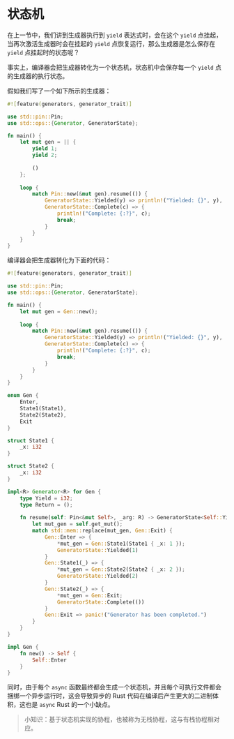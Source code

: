 # 状态机

在上一节中，我们讲到生成器执行到 `yield` 表达式时，会在这个 `yield` 点挂起，当再次激活生成器时会在挂起的 `yield` 点恢复运行，那么生成器是怎么保存在 `yield` 点挂起时的状态呢？

事实上，编译器会把生成器转化为一个状态机，状态机中会保存每一个 `yield` 点的生成器的执行状态。

假如我们写了一个如下所示的生成器：

```rust
#![feature(generators, generator_trait)]

use std::pin::Pin;
use std::ops::{Generator, GeneratorState};

fn main() {
    let mut gen = || {
        yield 1;
        yield 2;
        
        ()
    };
    
    loop {
        match Pin::new(&mut gen).resume(()) {
            GeneratorState::Yielded(y) => println!("Yielded: {}", y),
            GeneratorState::Complete(c) => {
                println!("Complete: {:?}", c);
                break;
            }
        }
    }
}
```

编译器会把生成器转化为下面的代码：

```rust
#![feature(generators, generator_trait)]

use std::pin::Pin;
use std::ops::{Generator, GeneratorState};

fn main() {
    let mut gen = Gen::new();
    
    loop {
        match Pin::new(&mut gen).resume(()) {
            GeneratorState::Yielded(y) => println!("Yielded: {}", y),
            GeneratorState::Complete(c) => {
                println!("Complete: {:?}", c);
                break;
            }
        }
    }
}

enum Gen {
    Enter,
    State1(State1),
    State2(State2),
    Exit
}

struct State1 {
    _x: i32
}

struct State2 {
    _x: i32
}

impl<R> Generator<R> for Gen {
    type Yield = i32;
    type Return = ();
    
    fn resume(self: Pin<&mut Self>, _arg: R) -> GeneratorState<Self::Yield, Self::Return> {
        let mut_gen = self.get_mut();
        match std::mem::replace(mut_gen, Gen::Exit) {
            Gen::Enter => {
                *mut_gen = Gen::State1(State1 { _x: 1 });
                GeneratorState::Yielded(1)
            }
            Gen::State1(_) => {
                *mut_gen = Gen::State2(State2 { _x: 2 });
                GeneratorState::Yielded(2)
            }
            Gen::State2(_) => {
                *mut_gen = Gen::Exit;
                GeneratorState::Complete(())
            }
            Gen::Exit => panic!("Generator has been completed.")
        }
    }
}

impl Gen {
    fn new() -> Self {
        Self::Enter
    }
}
```

同时，由于每个 `async` 函数最终都会生成一个状态机，并且每个可执行文件都会捆绑一个异步运行时，这会导致异步的 Rust 代码在编译后产生更大的二进制体积，这也是 `async` Rust 的一个小缺点。

> 小知识：基于状态机实现的协程，也被称为无栈协程，这与有栈协程相对应。
